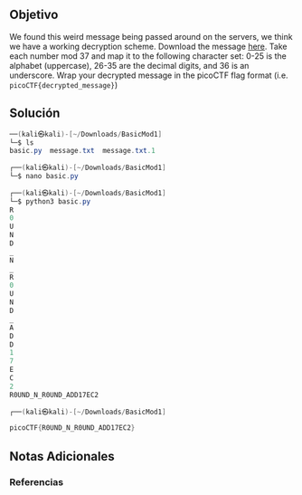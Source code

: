 ## Objetivo 

We found this weird message being passed around on the servers, we think we have a working decryption scheme. Download the message [here](https://artifacts.picoctf.net/c/129/message.txt). Take each number mod 37 and map it to the following character set: 0-25 is the alphabet (uppercase), 26-35 are the decimal digits, and 36 is an underscore. Wrap your decrypted message in the picoCTF flag format (i.e. `picoCTF{decrypted_message}`)
## Solución  

```java 
──(kali㉿kali)-[~/Downloads/BasicMod1]
└─$ ls
basic.py  message.txt  message.txt.1
                                                                                                                                                                                                                                            
┌──(kali㉿kali)-[~/Downloads/BasicMod1]
└─$ nano basic.py
                                                                                                                                                                                                                                            
┌──(kali㉿kali)-[~/Downloads/BasicMod1]
└─$ python3 basic.py
R
0
U
N
D
_
N
_
R
0
U
N
D
_
A
D
D
1
7
E
C
2
R0UND_N_R0UND_ADD17EC2
                                                                                                                                                                                                                                            
┌──(kali㉿kali)-[~/Downloads/BasicMod1]

picoCTF{R0UND_N_R0UND_ADD17EC2}

```

## Notas Adicionales 

### Referencias

